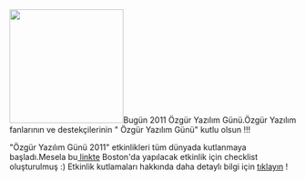 <html><body><img class="alignright" title="Özgür Yazılım Günü 2011" src="http://www.softwarefreedomday.org/countdown/banner1-UTC-4-en.png" alt="" width="200" height="200">Bugün 2011 Özgür Yazılım Günü.Özgür Yazılım fanlarının ve destekçilerinin " Özgür Yazılım Günü" kutlu olsun !!!

"Özgür Yazılım Günü 2011" etkinlikleri tüm dünyada kutlanmaya başladı.Mesela bu<a href="http://openhatch.org/wiki/Software_Freedom_Day_2011_Boston/Checklist" target="_blank"> linkte</a> Boston'da yapılacak etkinlik için checklist oluşturulmuş :) Etkinlik kutlamaları hakkında daha detaylı bilgi için <a href="http://openhatch.org/wiki/Software_Freedom_Day_2011_Boston" target="_blank">tıklayın</a> !</body></html>